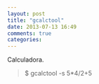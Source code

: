 ```yaml
---
layout: post
title: "gcalctool"
date: 2013-07-13 16:49
comments: true
categories: 
---
```

Calculadora.

>$ gcalctool -s 5*4/2+5


